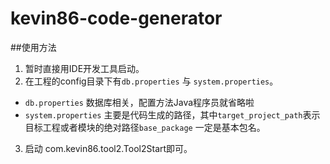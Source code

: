 # kevin86-code-generator
##使用方法
1. 暂时直接用IDE开发工具启动。
2. 在工程的config目录下有`db.properties` 与 `system.properties`。
- `db.properties` 数据库相关，配置方法Java程序员就省略啦
- `system.properties` 主要是代码生成的路径，其中`target_project_path`表示目标工程或者模块的绝对路径`base_package` 一定是基本包名。
3. 启动 com.kevin86.tool2.Tool2Start即可。 
